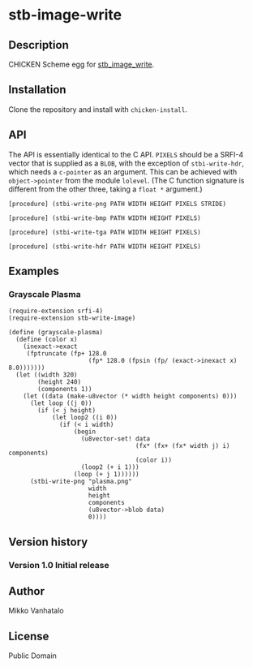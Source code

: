 # stb-image-write

## Description
CHICKEN Scheme egg for [stb_image_write](https://github.com/nothings/stb).

## Installation
Clone the repository and install with `chicken-install`.

## API
The API is essentially identical to the C API. `PIXELS` should be a SRFI-4
vector that is supplied as a `BLOB`, with the exception of `stbi-write-hdr`,
which needs a `c-pointer` as an argument. This can be achieved with
`object->pointer` from the module `lolevel`. (The C function signature is
different from the other three, taking a `float *` argument.)

    [procedure] (stbi-write-png PATH WIDTH HEIGHT PIXELS STRIDE)

    [procedure] (stbi-write-bmp PATH WIDTH HEIGHT PIXELS)

    [procedure] (stbi-write-tga PATH WIDTH HEIGHT PIXELS)

    [procedure] (stbi-write-hdr PATH WIDTH HEIGHT PIXELS)

## Examples

### Grayscale Plasma
    (require-extension srfi-4)
    (require-extension stb-write-image)

    (define (grayscale-plasma)
      (define (color x)
        (inexact->exact
         (fptruncate (fp+ 128.0
                          (fp* 128.0 (fpsin (fp/ (exact->inexact x) 8.0)))))))
      (let ((width 320)
            (height 240)
            (components 1))
        (let ((data (make-u8vector (* width height components) 0)))
          (let loop ((j 0))
            (if (< j height)
                (let loop2 ((i 0))
                  (if (< i width)
                      (begin
                        (u8vector-set! data
                                       (fx* (fx+ (fx* width j) i) components)
                                       (color i))
                        (loop2 (+ i 1)))
                      (loop (+ j 1))))))
          (stbi-write-png "plasma.png"
                          width
                          height
                          components
                          (u8vector->blob data)
                          0))))

## Version history
### Version 1.0 Initial release

## Author
Mikko Vanhatalo

## License
Public Domain